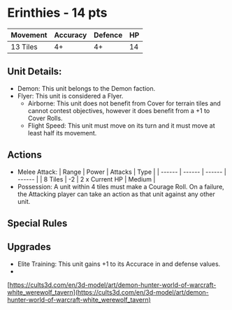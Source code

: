 # Erinthies  - 14 pts

|Movement | Accuracy | Defence | HP |
| ------ | ------ | ------ | ------ |
| 13 Tiles | 4+ | 4+ | 14 |

## Unit Details:
- Demon: This unit belongs to the Demon faction.
- Flyer: This unit is considered a Flyer.
    - Airborne: This unit does not benefit from Cover for terrain tiles and cannot contest objectives, however it does benefit from a +1 to Cover Rolls.
    - Flight Speed: This unit must move on its turn and it must move at least half its movement.

## Actions
- Melee Attack:
    | Range | Power | Attacks | Type |
    | ------ | ------ | ------ | ------ |
    | 8 Tiles | -2 | 2 x Current HP | Medium |
- Possession: A unit within 4 tiles must make a Courage Roll. On a failure, the Attacking player can take an action as that unit against any other unit.

## Special Rules

## Upgrades
- Elite Training: This unit gains +1 to its Accurace in and defense values.
- 
[https://cults3d.com/en/3d-model/art/demon-hunter-world-of-warcraft-white_werewolf_tavern](https://cults3d.com/en/3d-model/art/demon-hunter-world-of-warcraft-white_werewolf_tavern)
